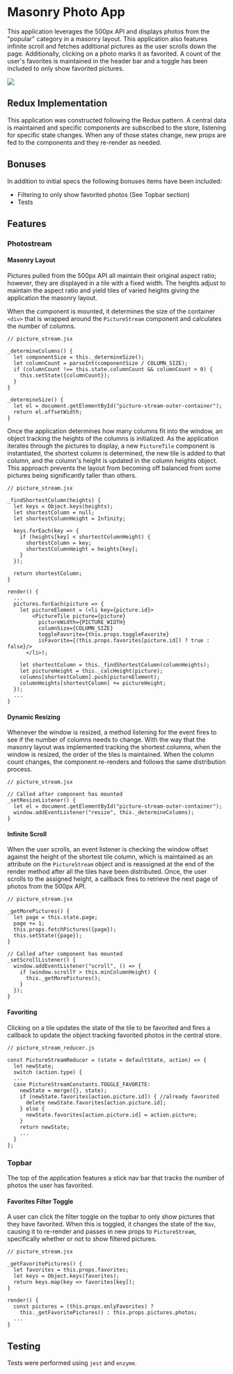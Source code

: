 # Masonry Photo App

This application leverages the 500px API and displays photos from the
"popular" category in a masonry layout.  This application also features
infinite scroll and fetches additional pictures as the user scrolls down
the page.  Additionally, clicking on a photo marks it as favorited.  A
count of the user's favorites is maintained in the header bar and a toggle
has been included to only show favorited pictures.

![](http://res.cloudinary.com/dbwkodu79/image/upload/v1476080022/masonry_photo_app/Screen_Shot_2016-10-09_at_11.12.04_PM.png)

## Redux Implementation

This application was constructed following the Redux pattern.  A central data is maintained and specific components are subscribed to the store, listening for specific state changes.  When any of those states change, new props are fed to the components and they re-render as needed.

## Bonuses

In addition to initial specs the following bonuses items have been included:
* Filtering to only show favorited photos (See Topbar section)
* Tests

## Features

### Photostream

#### Masonry Layout
Pictures pulled from the 500px API all maintain their
original aspect ratio; however, they are displayed in
a tile with a fixed width.  The heights adjust to maintain the aspect ratio and yield tiles of varied heights giving the application the masonry layout.

When the component is mounted, it determines the size of the container `<div>` that is wrapped around the `PictureStream` component and calculates the number of columns.

```
// picture_stream.jsx

_determineColumns() {
  let componentSize = this._determineSize();
  let columnCount = parseInt(componentSize / COLUMN_SIZE);
  if (columnCount !== this.state.columnCount && columnCount > 0) {
    this.setState({columnCount});
  }
}

_determineSize() {
  let el = document.getElementById("picture-stream-outer-container");
  return el.offsetWidth;
}
```
Once the application determines how many columns fit into the window, an object tracking the heights of the columns is initialized.  As the application iterates through the pictures to display, a new `PictureTile` component is instantiated, the shortest column is determined, the new tile is added to that column, and the column's height is updated in the column heights object.  This approach prevents the layout from becoming off balanced from some pictures being significantly taller than others.  

```
// picture_stream.jsx

_findShortestColumn(heights) {
  let keys = Object.keys(heights);
  let shortestColumn = null;
  let shortestColumnHeight = Infinity;

  keys.forEach(key => {
    if (heights[key] < shortestColumnHeight) {
      shortestColumn = key;
      shortestColumnHeight = heights[key];
    }
  });

  return shortestColumn;
}

render() {
  ...
  pictures.forEach(picture => {
    let pictureElement = (<li key={picture.id}>
        <PictureTile picture={picture}
          pictureWidth={PICTURE_WIDTH}
          columnSize={COLUMN_SIZE}
          toggleFavorite={this.props.toggleFavorite}
          isFavorite={(this.props.favorites[picture.id]) ? true : false}/>
      </li>);

    let shortestColumn = this._findShortestColumn(columnHeights);
    let pictureHeight = this._calcHeight(picture);
    columns[shortestColumn].push(pictureElement);
    columnHeights[shortestColumn] += pictureHeight;
  });
  ...
}
```

#### Dynamic Resizing

Whenever the window is resized, a method listening for the event fires to see if the number of columns needs to change.  With the way that the masonry layout was implemented tracking the shortest columns, when the window is resized, the order of the tiles is maintained.  When the column count changes, the component re-renders and follows the same distribution process.

```
// picture_stream.jsx

// Called after component has mounted
_setResizeListener() {
  let el = document.getElementById("picture-stream-outer-container");
  window.addEventListener("resize", this._determineColumns);
}
```

#### Infinite Scroll

When the user scrolls, an event listener is checking the window offset against the height of the shortest tile column, which is maintained as an attribute on the ```PictureStream``` object and is reassigned at the end of the render method after all the tiles have been distributed.  Once, the user scrolls to the assigned height, a callback fires to retrieve the next page of photos from the 500px API.  

```
// picture_stream.jsx

_getMorePictures() {
  let page = this.state.page;
  page += 1;
  this.props.fetchPictures({page});
  this.setState({page});
}

// Called after component has mounted
_setScrollListener() {
  window.addEventListener("scroll", () => {
    if (window.scrollY > this.minColumnHeight) {
      this._getMorePictures();
    }
  });
}
```

#### Favoriting

Clicking on a tile updates the state of the tile to be favorited and fires a callback to update the object tracking favorited photos in the central store.

```
// picture_stream_reducer.js

const PictureStreamReducer = (state = defaultState, action) => {
  let newState;
  switch (action.type) {
  ...
  case PictureStreamConstants.TOGGLE_FAVORITE:
    newState = merge({}, state);
    if (newState.favorites[action.picture.id]) { //already favorited
      delete newState.favorites[action.picture.id];
    } else {
      newState.favorites[action.picture.id] = action.picture;
    }
    return newState;
    ...
  }
};
```

### Topbar

The top of the application features a stick nav bar that tracks the number of photos the user has favorited.

#### Favorites Filter Toggle

A user can click the filter toggle on the topbar to only show pictures that they have favorited.  When this is toggled, it changes the state of the `Nav`, causing it to re-render and passes in new props to `PictureStream`, specifically whether or not to show filtered pictures.

```
// picture_stream.jsx

_getFavoritePictures() {
  let favorites = this.props.favorites;
  let keys = Object.keys(favorites);
  return keys.map(key => favorites[key]);
}

render() {
  const pictures = (this.props.onlyFavorites) ?
    this._getFavoritePictures() : this.props.pictures.photos;
  ...
}
```

## Testing

Tests were performed using `jest` and `enzyme`.

